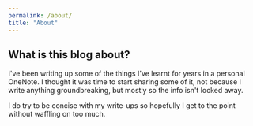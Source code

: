 ```yaml
---
permalink: /about/
title: "About"
---
```


## What is this blog about?

I've been writing up some of the things I've learnt for years in a personal OneNote. I thought it was time to start sharing some of it, not because I write anything groundbreaking, but mostly so the info isn't locked away.

I do try to be concise with my write-ups so hopefully I get to the point without waffling on too much.
